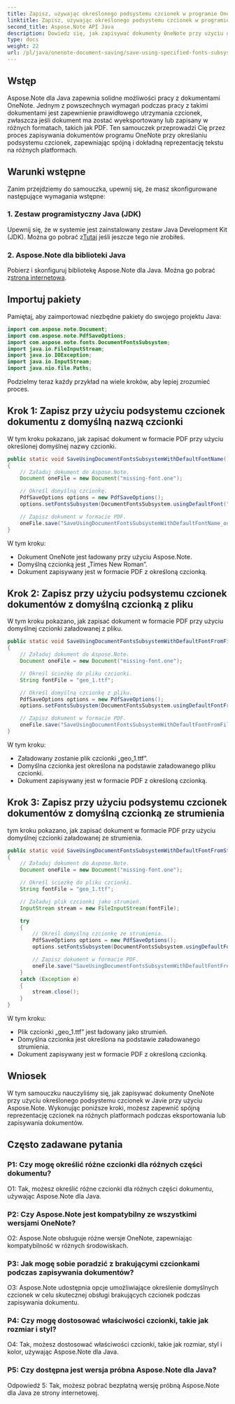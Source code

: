 ```yaml
---
title: Zapisz, używając określonego podsystemu czcionek w programie OneNote
linktitle: Zapisz, używając określonego podsystemu czcionek w programie OneNote
second_title: Aspose.Note API Java
description: Dowiedz się, jak zapisywać dokumenty OneNote przy użyciu określonego podsystemu czcionek w Javie za pomocą Aspose.Note. Bez wysiłku zapewnij spójną reprezentację czcionek na różnych platformach.
type: docs
weight: 22
url: /pl/java/onenote-document-saving/save-using-specified-fonts-subsystem/
---
```

## Wstęp

Aspose.Note dla Java zapewnia solidne możliwości pracy z dokumentami OneNote. Jednym z powszechnych wymagań podczas pracy z takimi dokumentami jest zapewnienie prawidłowego utrzymania czcionek, zwłaszcza jeśli dokument ma zostać wyeksportowany lub zapisany w różnych formatach, takich jak PDF. Ten samouczek przeprowadzi Cię przez proces zapisywania dokumentów programu OneNote przy określaniu podsystemu czcionek, zapewniając spójną i dokładną reprezentację tekstu na różnych platformach.

## Warunki wstępne

Zanim przejdziemy do samouczka, upewnij się, że masz skonfigurowane następujące wymagania wstępne:

### 1. Zestaw programistyczny Java (JDK)

 Upewnij się, że w systemie jest zainstalowany zestaw Java Development Kit (JDK). Można go pobrać z[Tutaj](https://www.oracle.com/java/technologies/javase-jdk15-downloads.html) jeśli jeszcze tego nie zrobiłeś.

### 2. Aspose.Note dla biblioteki Java

 Pobierz i skonfiguruj bibliotekę Aspose.Note dla Java. Można go pobrać z[strona internetowa](https://releases.aspose.com/note/java/).

## Importuj pakiety

Pamiętaj, aby zaimportować niezbędne pakiety do swojego projektu Java:

```java
import com.aspose.note.Document;
import com.aspose.note.PdfSaveOptions;
import com.aspose.note.fonts.DocumentFontsSubsystem;
import java.io.FileInputStream;
import java.io.IOException;
import java.io.InputStream;
import java.nio.file.Paths;
```

Podzielmy teraz każdy przykład na wiele kroków, aby lepiej zrozumieć proces.

## Krok 1: Zapisz przy użyciu podsystemu czcionek dokumentu z domyślną nazwą czcionki

W tym kroku pokazano, jak zapisać dokument w formacie PDF przy użyciu określonej domyślnej nazwy czcionki.

```java
public static void SaveUsingDocumentFontsSubsystemWithDefaultFontName() throws IOException
{
    // Załaduj dokument do Aspose.Note.
    Document oneFile = new Document("missing-font.one");

    // Określ domyślną czcionkę.
    PdfSaveOptions options = new PdfSaveOptions();
    options.setFontsSubsystem(DocumentFontsSubsystem.usingDefaultFont("Times New Roman"));

    // Zapisz dokument w formacie PDF.
    oneFile.save("SaveUsingDocumentFontsSubsystemWithDefaultFontName_out.pdf", options);
}
```

W tym kroku:
- Dokument OneNote jest ładowany przy użyciu Aspose.Note.
- Domyślną czcionką jest „Times New Roman”.
- Dokument zapisywany jest w formacie PDF z określoną czcionką.

## Krok 2: Zapisz przy użyciu podsystemu czcionek dokumentów z domyślną czcionką z pliku

W tym kroku pokazano, jak zapisać dokument w formacie PDF przy użyciu domyślnej czcionki załadowanej z pliku.

```java
public static void SaveUsingDocumentFontsSubsystemWithDefaultFontFromFile() throws IOException
{
    // Załaduj dokument do Aspose.Note.
    Document oneFile = new Document("missing-font.one");

    // Określ ścieżkę do pliku czcionki.
    String fontFile = "geo_1.ttf";

    // Określ domyślną czcionkę z pliku.
    PdfSaveOptions options = new PdfSaveOptions();
    options.setFontsSubsystem(DocumentFontsSubsystem.usingDefaultFontFromFile(fontFile));

    // Zapisz dokument w formacie PDF.
    oneFile.save("SaveUsingDocumentFontsSubsystemWithDefaultFontFromFile_out.pdf", options);
}
```

W tym kroku:
- Załadowany zostanie plik czcionki „geo_1.ttf”.
- Domyślna czcionka jest określona na podstawie załadowanego pliku czcionki.
- Dokument zapisywany jest w formacie PDF z określoną czcionką.

## Krok 3: Zapisz przy użyciu podsystemu czcionek dokumentów z domyślną czcionką ze strumienia

tym kroku pokazano, jak zapisać dokument w formacie PDF przy użyciu domyślnej czcionki załadowanej ze strumienia.

```java
public static void SaveUsingDocumentFontsSubsystemWithDefaultFontFromStream() throws IOException
{
    // Załaduj dokument do Aspose.Note.
    Document oneFile = new Document("missing-font.one");

    // Określ ścieżkę do pliku czcionki.
    String fontFile = "geo_1.ttf";

    // Załaduj plik czcionki jako strumień.
    InputStream stream = new FileInputStream(fontFile);

    try
    {
        // Określ domyślną czcionkę ze strumienia.
        PdfSaveOptions options = new PdfSaveOptions();
        options.setFontsSubsystem(DocumentFontsSubsystem.usingDefaultFontFromStream(stream));

        // Zapisz dokument w formacie PDF.
        oneFile.save("SaveUsingDocumentFontsSubsystemWithDefaultFontFromStream_out.pdf", options);
    }
    catch (Exception e)
    {
        stream.close();
    }
}
```

W tym kroku:
- Plik czcionki „geo_1.ttf” jest ładowany jako strumień.
- Domyślna czcionka jest określona na podstawie załadowanego strumienia.
- Dokument zapisywany jest w formacie PDF z określoną czcionką.

## Wniosek

W tym samouczku nauczyliśmy się, jak zapisywać dokumenty OneNote przy użyciu określonego podsystemu czcionek w Javie przy użyciu Aspose.Note. Wykonując poniższe kroki, możesz zapewnić spójną reprezentację czcionek na różnych platformach podczas eksportowania lub zapisywania dokumentów.

## Często zadawane pytania

### P1: Czy mogę określić różne czcionki dla różnych części dokumentu?

O1: Tak, możesz określić różne czcionki dla różnych części dokumentu, używając Aspose.Note dla Java.

### P2: Czy Aspose.Note jest kompatybilny ze wszystkimi wersjami OneNote?

O2: Aspose.Note obsługuje różne wersje OneNote, zapewniając kompatybilność w różnych środowiskach.

### P3: Jak mogę sobie poradzić z brakującymi czcionkami podczas zapisywania dokumentów?

O3: Aspose.Note udostępnia opcje umożliwiające określenie domyślnych czcionek w celu skutecznej obsługi brakujących czcionek podczas zapisywania dokumentu.

### P4: Czy mogę dostosować właściwości czcionki, takie jak rozmiar i styl?

O4: Tak, możesz dostosować właściwości czcionki, takie jak rozmiar, styl i kolor, używając Aspose.Note dla Java.

### P5: Czy dostępna jest wersja próbna Aspose.Note dla Java?

Odpowiedź 5: Tak, możesz pobrać bezpłatną wersję próbną Aspose.Note dla Java ze strony internetowej.